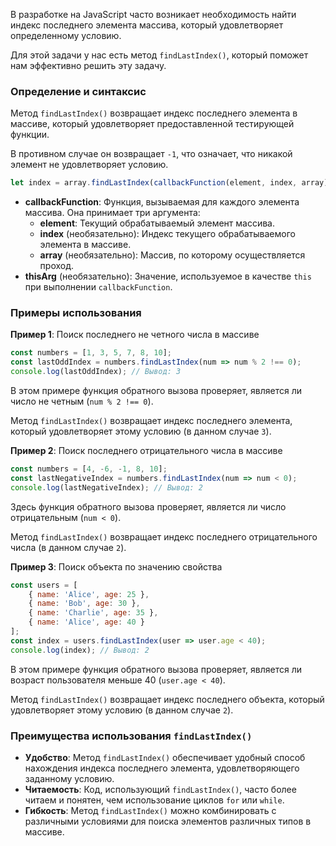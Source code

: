 В разработке на JavaScript часто возникает необходимость найти индекс последнего элемента массива, который удовлетворяет определенному условию. 

Для этой задачи у нас есть метод `findLastIndex()`, который поможет нам эффективно решить эту задачу.


### Определение и синтаксис

Метод `findLastIndex()` возвращает индекс последнего элемента в массиве, который удовлетворяет предоставленной тестирующей функции. 

В противном случае он возвращает `-1`, что означает, что никакой элемент не удовлетворяет условию.

```javascript
let index = array.findLastIndex(callbackFunction(element, index, array), thisArg);
```

* **callbackFunction**: Функция, вызываемая для каждого элемента массива. Она принимает три аргумента:
  * **element**: Текущий обрабатываемый элемент массива.
  * **index** (необязательно): Индекс текущего обрабатываемого элемента в массиве.
  * **array** (необязательно): Массив, по которому осуществляется проход.
* **thisArg** (необязательно): Значение, используемое в качестве `this` при выполнении `callbackFunction`.


### Примеры использования

**Пример 1**: Поиск последнего не четного числа в массиве

```javascript
const numbers = [1, 3, 5, 7, 8, 10];
const lastOddIndex = numbers.findLastIndex(num => num % 2 !== 0);
console.log(lastOddIndex); // Вывод: 3
```

В этом примере функция обратного вызова проверяет, является ли число не четным (`num % 2 !== 0`). 

Метод `findLastIndex()` возвращает индекс последнего элемента, который удовлетворяет этому условию (в данном случае `3`).


**Пример 2**: Поиск последнего отрицательного числа в массиве

```javascript
const numbers = [4, -6, -1, 8, 10];
const lastNegativeIndex = numbers.findLastIndex(num => num < 0);
console.log(lastNegativeIndex); // Вывод: 2
```

Здесь функция обратного вызова проверяет, является ли число отрицательным (`num < 0`). 

Метод `findLastIndex()` возвращает индекс последнего отрицательного числа (в данном случае `2`).


**Пример 3**: Поиск объекта по значению свойства

```javascript
const users = [
    { name: 'Alice', age: 25 },
    { name: 'Bob', age: 30 },
    { name: 'Charlie', age: 35 },
    { name: 'Alice', age: 40 }
];
const index = users.findLastIndex(user => user.age < 40);
console.log(index); // Вывод: 2
```

В этом примере функция обратного вызова проверяет, является ли возраст пользователя меньше 40 (`user.age < 40`). 

Метод `findLastIndex()` возвращает индекс последнего объекта, который удовлетворяет этому условию (в данном случае `2`).


### Преимущества использования `findLastIndex()`

* **Удобство**: Метод `findLastIndex()` обеспечивает удобный способ нахождения индекса последнего элемента, удовлетворяющего заданному условию.
* **Читаемость**: Код, использующий `findLastIndex()`, часто более читаем и понятен, чем использование циклов `for` или `while`.
* **Гибкость**: Метод `findLastIndex()` можно комбинировать с различными условиями для поиска элементов различных типов в массиве.
